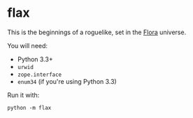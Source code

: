 # flax

This is the beginnings of a roguelike, set in the [Flora](http://floraverse.com/) universe.

You will need:

* Python 3.3+
* `urwid`
* `zope.interface`
* `enum34` (if you're using Python 3.3)

Run it with:

    python -m flax
